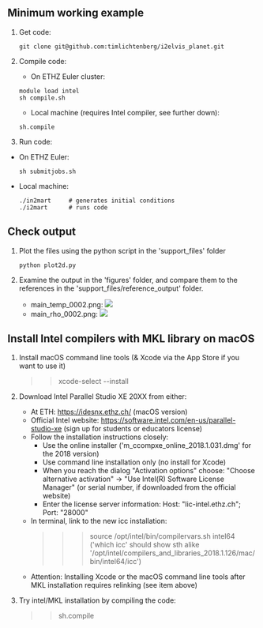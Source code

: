 ## Minimum working example

1. Get code:
    ```
    git clone git@github.com:timlichtenberg/i2elvis_planet.git
    ```

2. Compile code:
    - On ETHZ Euler cluster:
    ```
    module load intel
    sh compile.sh
    ```
    - Local machine (requires Intel compiler, see further down):
    ```
    sh.compile
    ```
3. Run code:
- On ETHZ Euler:
  ```
  sh submitjobs.sh
  ```
- Local machine:
  ```
  ./in2mart     # generates initial conditions
  ./i2mart      # runs code
  ```

## Check output

1. Plot the files using the python script in the 'support_files' folder
    ```
    python plot2d.py
    ```

2. Examine the output in the 'figures' folder, and compare them to the references
in the 'support_files/reference_output' folder.

	- main_temp_0002.png:
	![](/reference_output/main_tmp_0002.png)
	- main_rho_0002.png:
	![](/reference_output/main_rho_0002.png)

## Install Intel compilers with MKL library on macOS

1. Install macOS command line tools (& Xcode via the App Store if you want to use it)
	>> xcode-select --install

2. Download Intel Parallel Studio XE 20XX from either:
	- At ETH: https://idesnx.ethz.ch/ (macOS version)
	- Official Intel website: https://software.intel.com/en-us/parallel-studio-xe (sign up for students or educators license)
	- Follow the installation instructions closely:
		- Use the online installer ('m_ccompxe_online_2018.1.031.dmg' for the 2018 version)
		- Use command line installation only (no install for Xcode)
		- When you reach the dialog "Activation options" choose: "Choose alternative activation" -> "Use Intel(R) Software License Manager" (or serial number, if downloaded from the official website)
		- Enter the license server information: Host: "lic-intel.ethz.ch"; Port: "28000"
	- In terminal, link to the new icc installation:
		>>> source /opt/intel/bin/compilervars.sh intel64
		('which icc' should show sth alike '/opt/intel/compilers_and_libraries_2018.1.126/mac/bin/intel64/icc')
	- Attention: Installing Xcode or the macOS command line tools after MKL installation requires relinking (see item above)

3. Try intel/MKL installation by compiling the code:
	>> sh.compile
